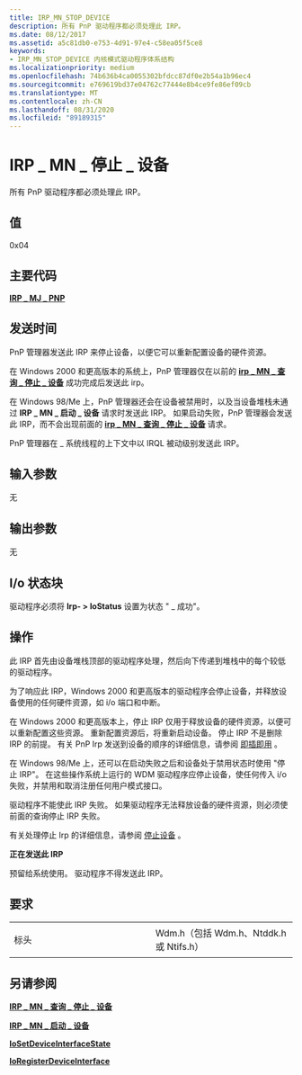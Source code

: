 ```yaml
---
title: IRP_MN_STOP_DEVICE
description: 所有 PnP 驱动程序都必须处理此 IRP。
ms.date: 08/12/2017
ms.assetid: a5c81db0-e753-4d91-97e4-c58ea05f5ce8
keywords:
- IRP_MN_STOP_DEVICE 内核模式驱动程序体系结构
ms.localizationpriority: medium
ms.openlocfilehash: 74b636b4ca0055302bfdcc87df0e2b54a1b96ec4
ms.sourcegitcommit: e769619bd37e04762c77444e8b4ce9fe86ef09cb
ms.translationtype: MT
ms.contentlocale: zh-CN
ms.lasthandoff: 08/31/2020
ms.locfileid: "89189315"
---
```

# <a name="irp_mn_stop_device"></a>IRP \_ MN \_ 停止 \_ 设备


所有 PnP 驱动程序都必须处理此 IRP。

## <a name="value"></a>值

0x04

<a name="major-code"></a>主要代码
----------

[**IRP \_ MJ \_ PNP**](irp-mj-pnp.md)

<a name="when-sent"></a>发送时间
---------

PnP 管理器发送此 IRP 来停止设备，以便它可以重新配置设备的硬件资源。

在 Windows 2000 和更高版本的系统上，PnP 管理器仅在以前的 [**irp \_ MN \_ 查询 \_ 停止 \_ 设备**](irp-mn-query-stop-device.md) 成功完成后发送此 irp。

在 Windows 98/Me 上，PnP 管理器还会在设备被禁用时，以及当设备堆栈未通过 **IRP \_ MN \_ 启动 \_ 设备** 请求时发送此 IRP。 如果启动失败，PnP 管理器会发送此 IRP，而不会出现前面的 [**irp \_ MN \_ 查询 \_ 停止 \_ 设备**](irp-mn-query-stop-device.md) 请求。

PnP 管理器在 \_ 系统线程的上下文中以 IRQL 被动级别发送此 IRP。

## <a name="input-parameters"></a>输入参数


无

## <a name="output-parameters"></a>输出参数


无

## <a name="io-status-block"></a>I/o 状态块


驱动程序必须将 **Irp- &gt; IoStatus** 设置为状态 " \_ 成功"。

<a name="operation"></a>操作
---------

此 IRP 首先由设备堆栈顶部的驱动程序处理，然后向下传递到堆栈中的每个较低的驱动程序。

为了响应此 IRP，Windows 2000 和更高版本的驱动程序会停止设备，并释放设备使用的任何硬件资源，如 i/o 端口和中断。

在 Windows 2000 和更高版本上，停止 IRP 仅用于释放设备的硬件资源，以便可以重新配置这些资源。 重新配置资源后，将重新启动设备。 停止 IRP 不是删除 IRP 的前提。 有关 PnP Irp 发送到设备的顺序的详细信息，请参阅 [即插即用](https://docs.microsoft.com/windows-hardware/drivers/kernel/implementing-plug-and-play) 。

在 Windows 98/Me 上，还可以在启动失败之后和设备处于禁用状态时使用 "停止 IRP"。 在这些操作系统上运行的 WDM 驱动程序应停止设备，使任何传入 i/o 失败，并禁用和取消注册任何用户模式接口。

驱动程序不能使此 IRP 失败。 如果驱动程序无法释放设备的硬件资源，则必须使前面的查询停止 IRP 失败。

有关处理停止 Irp 的详细信息，请参阅 [停止设备](./stopping-a-device.md) 。

**正在发送此 IRP**

预留给系统使用。 驱动程序不得发送此 IRP。

<a name="requirements"></a>要求
------------

<table>
<colgroup>
<col width="50%" />
<col width="50%" />
</colgroup>
<tbody>
<tr class="odd">
<td><p>标头</p></td>
<td>Wdm.h（包括 Wdm.h、Ntddk.h 或 Ntifs.h）</td>
</tr>
</tbody>
</table>

## <a name="see-also"></a>另请参阅


[**IRP \_ MN \_ 查询 \_ 停止 \_ 设备**](irp-mn-query-stop-device.md)

[**IRP \_ MN \_ 启动 \_ 设备**](irp-mn-start-device.md)

[**IoSetDeviceInterfaceState**](/windows-hardware/drivers/ddi/wdm/nf-wdm-iosetdeviceinterfacestate)

[**IoRegisterDeviceInterface**](/windows-hardware/drivers/ddi/wdm/nf-wdm-ioregisterdeviceinterface)

 

